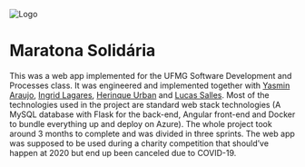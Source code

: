 ![Logo](https://raw.githubusercontent.com/andreheringer/maratona-solidaria/master/maratona-solidaria/src/assets/img/main.svg)

# Maratona Solidária

This was a web app implemented for the UFMG Software Development and Processes class. It was engineered and implemented together with [Yasmin Araujo](https://github.com/yasminaraujo), [Ingrid Lagares](https://github.com/ingridlagares), [Herinque Urban](https://github.com/henriqueup) and [Lucas Salles](https://github.com/LucasStarlingdePaulaSalles). Most of the technologies used in the project are standard web stack technologies (A MySQL database with Flask for the back-end, Angular front-end and Docker to bundle everything up and deploy on Azure). The whole project took around 3 months to complete and was divided in three sprints.  The web app was supposed to be used during a charity competition that should’ve happen at 2020 but end up been canceled due to COVID-19.
